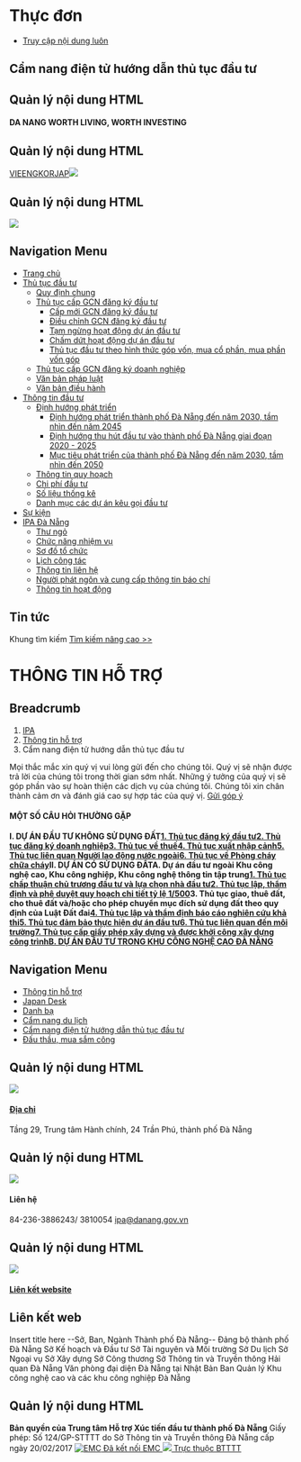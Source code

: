 # Thực đơn
  * [Truy cập nội dung luôn](https://investdanang.gov.vn/web/guest/cam-nang-dien-tu-huong-dan-thu-tuc-dau-tu#main-content)


## Cẩm nang điện tử hướng dẫn thủ tục đầu tư
## Quản lý nội dung HTML
#### DA NANG WORTH LIVING, WORTH INVESTING
## Quản lý nội dung HTML
[VIE](https://investdanang.gov.vn/vi/web/guest)[ENG](https://investdanang.gov.vn/en/web/english)[KOR](https://investdanang.gov.vn/en/web/korean/home)[JAP](https://investdanang.gov.vn/en/web/japanese/homejp)[![](https://investdanang.gov.vn/documents/20121/38106/login.png/dd2e228a-909e-aea6-e308-bda7c3869c80?t=1651800288932)](https://investdanang.gov.vn/c/portal/login)
## Quản lý nội dung HTML
[![](https://investdanang.gov.vn/documents/20121/38106/logotext.png/4238ddca-7d17-0d28-338d-bb2defd1d3cb?t=1650871546496)](https://investdanang.gov.vn/web/guest/trang-chu)
## Navigation Menu
  * [ Trang chủ  ](https://investdanang.gov.vn/web/guest/trang-chu)
  * [ Thủ tục đầu tư  ](https://investdanang.gov.vn/web/guest/thu-tuc-dau-tu)
    * [Quy định chung](https://investdanang.gov.vn/web/guest/quy-dinh-chung)
    * [Thủ tục cấp GCN đăng ký đầu tư](https://investdanang.gov.vn/web/guest/thu-tuc-cap-gcn-dang-ky-dau-tu)
      * [Cấp mới GCN đăng ký đầu tư](https://investdanang.gov.vn/web/guest/cap-moi-gcn-dang-ky-dau-tu)
      * [Điều chỉnh GCN đăng ký đầu tư](https://investdanang.gov.vn/web/guest/dieu-chinh-gcn-dang-ky-dau-tu)
      * [Tạm ngừng hoạt động dự án đầu tư](https://investdanang.gov.vn/web/guest/tam-ngung-hoat-dong-du-an-dau-tu)
      * [Chấm dứt hoạt động dự án đầu tư](https://investdanang.gov.vn/web/guest/cham-dut-hoat-dong-du-an-dau-tu)
      * [Thủ tục đầu tư theo hình thức góp vốn, mua cổ phần, mua phần vốn góp](https://investdanang.gov.vn/web/guest/thu-tuc-dau-tu-theo-hinh-thuc-hop-von-mua-co-phan-mua-phan-gop-von)
    * [Thủ tục cấp GCN đăng ký doanh nghiệp](https://investdanang.gov.vn/web/guest/thu-tuc-cap-gcn-dang-ky-doanh-nghiep)
    * [Văn bản pháp luật](https://investdanang.gov.vn/web/guest/van-ban-phap-luat-2023)
    * [Văn bản điều hành](https://investdanang.gov.vn/web/guest/van-ban-dieu-hanh)
  * [ Thông tin đầu tư  ](https://investdanang.gov.vn/web/guest/thong-tin-dau-tu)
    * [Định hướng phát triển](https://investdanang.gov.vn/web/guest/dinh-huong-phat-trien)
      * [Định hướng phát triển thành phố Đà Nẵng đến năm 2030, tầm nhìn đến năm 2045](https://investdanang.gov.vn/web/guest/dinh-huong-nam-2030-2045)
      * [Định hướng thu hút đầu tư vào thành phố Đà Nẵng giai đoạn 2020 - 2025](https://investdanang.gov.vn/web/guest/dinh-huong-thu-hut-nam-2020-2025)
      * [Mục tiêu phát triển của thành phố Đà Nẵng đến năm 2030, tầm nhìn đến 2050](https://investdanang.gov.vn/web/guest/muc-tieu-phat-trien-tp-2030-2050)
    * [Thông tin quy hoạch](https://investdanang.gov.vn/web/guest/thong-tin-quy-hoach)
    * [Chi phí đầu tư](https://investdanang.gov.vn/web/guest/chi-ph%C3%AD-%C4%91%E1%BA%A7u-t%C6%B0)
    * [Số liệu thống kê](https://investdanang.gov.vn/web/guest/so-lieu-thong-ke)
    * [Danh mục các dự án kêu gọi đầu tư](https://investdanang.gov.vn/web/guest/danh-muc-cac-du-an-keu-goi-dau-tu)
  * [ Sự kiện  ](https://investdanang.gov.vn/web/guest/su-kien)
  * [ IPA Đà Nẵng  ](https://investdanang.gov.vn/web/guest/ipa-da-nang)
    * [Thư ngỏ](https://investdanang.gov.vn/web/guest/thu-ngo)
    * [Chức năng nhiệm vụ](https://investdanang.gov.vn/web/guest/chuc-nang-nhiem-vu)
    * [Sơ đồ tổ chức](https://investdanang.gov.vn/web/guest/so-do-to-chuc)
    * [Lịch công tác](https://investdanang.gov.vn/web/guest/lich-cong-tac)
    * [Thông tin liên hệ](https://investdanang.gov.vn/web/guest/thong-tin-lien-he)
    * [Người phát ngôn và cung cấp thông tin báo chí](https://investdanang.gov.vn/web/guest/nguoi-phat-ngon-bao-chi)
    * [Thông tin hoạt động](https://investdanang.gov.vn/vi/web/guest/chi-tiet-tin-tuc?danhmuc=861401)


## Tin tức
Khung tìm kiếm [](javascript:void\(0\) "Tìm kiếm nâng cao") [Tìm kiếm nâng cao >>](https://investdanang.gov.vn/vi/web/guest/ket-qua)
# THÔNG TIN HỖ TRỢ
## Breadcrumb
  1. [ IPA ](https://investdanang.gov.vn/web/guest "IPA")
  2. [ Thông tin hỗ trợ ](https://investdanang.gov.vn/web/guest/thong-tin-ho-tro "Thông tin hỗ trợ")
  3. Cẩm nang điện tử hướng dẫn thủ tục đầu tư


Mọi thắc mắc xin quý vị vui lòng gửi đến cho chúng tôi. Quý vị sẽ nhận được trả lời của chúng tôi trong thời gian sớm nhất. Những ý tưởng của quý vị sẽ góp phần vào sự hoàn thiện các dịch vụ của chúng tôi. Chúng tôi xin chân thành cảm ơn và đánh giá cao sự hợp tác của quý vị.
[Gửi góp ý](https://investdanang.gov.vn/vi/web/guest/gui-gop-y)
#### MỘT SỐ CÂU HỎI THƯỜNG GẶP
**I. DỰ ÁN ĐẦU TƯ KHÔNG SỬ DỤNG ĐẤT[1. Thủ tục đăng ký đầu tư](https://investdanang.gov.vn/chi-tiet-tin-tuc?dinhdanh=1414502)[2. Thủ tục đăng ký doanh nghiệp](https://investdanang.gov.vn/chi-tiet-tin-tuc?dinhdanh=1414503)[3. Thủ tục về thuế](https://investdanang.gov.vn/chi-tiet-tin-tuc?dinhdanh=1414504)[4. Thủ tục xuất nhập cảnh](https://investdanang.gov.vn/chi-tiet-tin-tuc?dinhdanh=1414505)**[**5. Thủ tục liên quan Người lao động nước ngoài**](https://investdanang.gov.vn/chi-tiet-tin-tuc?dinhdanh=1414506)**[6. Thủ tục về Phòng cháy chữa cháy](https://investdanang.gov.vn/chi-tiet-tin-tuc?dinhdanh=1414507)II. DỰ ÁN CÓ SỬ DỤNG ĐẤTA. Dự án đầu tư ngoài Khu công nghệ cao, Khu công nghiệp, Khu công nghệ thông tin tập trung[1. Thủ tục chấp thuận chủ trương đầu tư và lựa chọn nhà đầu tư](https://investdanang.gov.vn/chi-tiet-tin-tuc?dinhdanh=1414508)[2. Thủ tục lập, thẩm định và phê duyệt quy hoạch chi tiết tỷ lệ 1/500](https://investdanang.gov.vn/chi-tiet-tin-tuc?dinhdanh=1414511)3. Thủ tục giao, thuê đất, cho thuê đất và/hoặc cho phép chuyển mục đích sử dụng đất theo quy định của Luật Đất đai[4. Thủ tục lập và thẩm định báo cáo nghiên cứu khả thi](https://investdanang.gov.vn/chi-tiet-tin-tuc?dinhdanh=1414513)[5. Thủ tục đảm bảo thực hiện dự án đầu tư](https://investdanang.gov.vn/chi-tiet-tin-tuc?dinhdanh=1414514)[6. Thủ tục liên quan đến môi trường](https://investdanang.gov.vn/chi-tiet-tin-tuc?dinhdanh=1414515)[7. Thủ tục cấp giấy phép xây dựng và được khởi công xây dựng công trình](https://investdanang.gov.vn/chi-tiet-tin-tuc?dinhdanh=1414516)[B. DỰ ÁN ĐẦU TƯ TRONG KHU CÔNG NGHỆ CAO ĐÀ NẴNG](https://investdanang.gov.vn/chi-tiet-tin-tuc?dinhdanh=1414517)**
## Navigation Menu
  * [ Thông tin hỗ trợ  ](https://investdanang.gov.vn/web/guest/thong-tin-ho-tro)
  * [ Japan Desk  ](https://investdanang.gov.vn/web/guest/japan-desk)
  * [ Danh bạ  ](https://investdanang.gov.vn/web/guest/danh-ba)
  * [ Cẩm nang du lịch  ](https://investdanang.gov.vn/web/guest/cam-nang-du-lich)
  * [ Cẩm nang điện tử hướng dẫn thủ tục đầu tư  ](https://investdanang.gov.vn/web/guest/cam-nang-dien-tu-huong-dan-thu-tuc-dau-tu)
  * [ Đấu thầu, mua sắm công  ](https://investdanang.gov.vn/web/guest/dau-thau-mua-sam-cong)


## Quản lý nội dung HTML
[![](https://investdanang.gov.vn/documents/20121/38106/lh1-1.png/142983c1-f9aa-2d53-9ad8-6c6ff6c7fcc5?t=1651021376055)](https://investdanang.gov.vn/web/guest/dia-chi)
#### [Địa chỉ](https://investdanang.gov.vn/web/guest/dia-chi)
Tầng 29, Trung tâm Hành chính,
24 Trần Phú, thành phố Đà Nẵng
## Quản lý nội dung HTML
![](https://investdanang.gov.vn/documents/20121/38106/lh2.png/c7a98f84-5b14-15e8-e0d2-84a0e2722390?t=1650875415594)
#### Liên hệ
84-236-3886243/ 3810054
ipa@danang.gov.vn
## Quản lý nội dung HTML
[![](https://investdanang.gov.vn/documents/20121/38106/lh3.png/5b3803cb-825d-87b4-5b29-4109417c5ef0?t=1650875675471)](https://investdanang.gov.vn/web/guest/lien-ket-website)
#### [Liên kết website](https://investdanang.gov.vn/web/guest/lien-ket-website)
## Liên kết web
Insert title here
--Sở, Ban, Ngành Thành phố Đà Nẵng-- Đảng bộ thành phố Đà Nẵng Sở Kế hoạch và Đầu tư Sở Tài nguyên và Môi trường Sở Du lịch Sở Ngoại vụ Sở Xây dựng Sở Công thương Sở Thông tin và Truyền thông Hải quan Đà Nẵng Văn phòng đại diện Đà Nẵng tại Nhật Bản Ban Quản lý Khu công nghệ cao và các khu công nghiệp Đà Nẵng
## Quản lý nội dung HTML
**Bản quyền của Trung tâm Hỗ trợ Xúc tiến đầu tư thành phố Đà Nẵng**
Giấy phép: Số 124/GP-STTTT do Sở Thông tin và Truyền thông Đà Nẵng cấp ngày 20/02/2017
[](javascript:void\(0\))
[ ![EMC](https://investdanang.gov.vn/web/guest/cam-nang-dien-tu-huong-dan-thu-tuc-dau-tu) Đã kết nối EMC ](javascript:void\(0\) "TRUNG TÂM GIÁM SÁT QUỐC GIA VỀ CHÍNH PHỦ SỐ") [ ![](https://investdanang.gov.vn/web/guest/cam-nang-dien-tu-huong-dan-thu-tuc-dau-tu) Trực thuộc BTTTT ](https://mic.gov.vn/ "BỘ THÔNG TIN VÀ TRUYỀN THÔNG")
